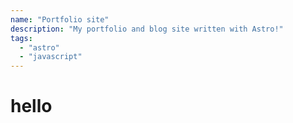 ```yaml
---
name: "Portfolio site"
description: "My portfolio and blog site written with Astro!"
tags:
  - "astro"
  - "javascript"
---
```


# hello
